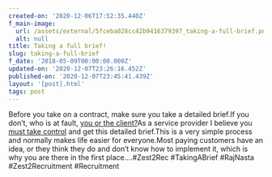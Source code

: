 ```yaml
---
created-on: '2020-12-06T17:52:35.440Z'
f_main-image:
  url: /assets/external/5fceba028cc42b9416379397_taking-a-full-brief.png
  alt: null
title: Taking a full brief!
slug: taking-a-full-brief
f_date: '2018-05-09T00:00:00.000Z'
updated-on: '2020-12-07T23:26:16.452Z'
published-on: '2020-12-07T23:45:41.439Z'
layout: '[post].html'
tags: post
---
```


Before you take on a contract, make sure you take a detailed brief.If you don’t, who is at fault, [you or the client?](#)As a service provider I believe you [must take control](#) and get this detailed brief.This is a very simple process and normally makes life easier for everyone.Most paying customers have an idea, or they think they do and don’t know how to implement it, which is why you are there in the first place….#Zest2Rec #TakingABrief #RajNasta #Zest2Recruitment #Recruitment
